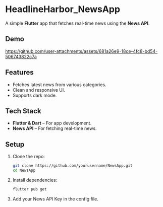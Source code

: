 # HeadlineHarbor_NewsApp

A simple **Flutter** app that fetches real-time news using the **News API**.

## Demo
https://github.com/user-attachments/assets/681a26e9-18ce-4fc8-bd54-506743822c7a

## Features
- Fetches latest news from various categories.
- Clean and responsive UI.
- Supports dark mode.

## Tech Stack
- **Flutter & Dart** – For app development.
- **News API** – For fetching real-time news.

## Setup
1. Clone the repo:
   ```bash
   git clone https://github.com/yourusername/NewsApp.git
   cd NewsApp
   ```
2. Install dependencies:
   ```bash
   flutter pub get
   ```
3. Add your News API Key in the config file.
